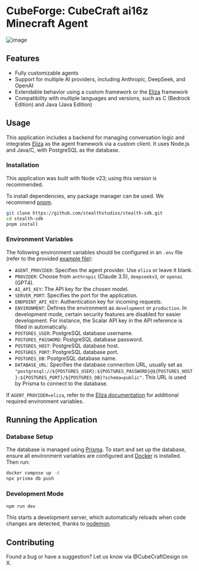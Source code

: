 # CubeForge: CubeCraft ai16z Minecraft Agent

![image](https://github.com/user-attachments/assets/c54971cd-4927-47fe-9044-4afad06ffba6)

## Features

- Fully customizable agents
- Support for multiple AI providers, including Anthropic, DeepSeek, and OpenAI
- Extendable behavior using a custom framework or the [Eliza](https://github.com/ai16z/eliza) framework
- Compatibility with multiple languages and versions, such as C (Bedrock Edition) and Java (Java Edition)

## Usage

This application includes a backend for managing conversation logic and integrates [Eliza](https://github.com/ai16z/eliza) as the agent framework via a custom client. It uses Node.js and Java/C, with PostgreSQL as the database.

### Installation

This application was built with Node v23; using this version is recommended.

To install dependencies, any package manager can be used. We recommend [pnpm](https://pnpm.io/installation).

```bash
git clone https://github.com/stealthstudios/stealth-sdk.git
cd stealth-sdk
pnpm install
```

### Environment Variables

The following environment variables should be configured in an `.env` file (refer to the provided [example file](./.env.example)):

- `AGENT_PROVIDER`: Specifies the agent provider. Use `eliza` or leave it blank.
- `PROVIDER`: Choose from `anthropic` (Claude 3.5), `deepseekv3`, or `openai` (GPT4).
- `AI_API_KEY`: The API key for the chosen model.
- `SERVER_PORT`: Specifies the port for the application.
- `ENDPOINT_API_KEY`: Authentication key for incoming requests.
- `ENVIRONMENT`: Defines the environment as `development` or `production`. In development mode, certain security features are disabled for easier development. For instance, the Scalar API key in the API reference is filled in automatically.
- `POSTGRES_USER`: PostgreSQL database username.
- `POSTGRES_PASSWORD`: PostgreSQL database password.
- `POSTGRES_HOST`: PostgreSQL database host.
- `POSTGRES_PORT`: PostgreSQL database port.
- `POSTGRES_DB`: PostgreSQL database name.
- `DATABASE_URL`: Specifies the database connection URL, usually set as `"postgresql://${POSTGRES_USER}:${POSTGRES_PASSWORD}@${POSTGRES_HOST}:${POSTGRES_PORT}/${POSTGRES_DB}?schema=public"`. This URL is used by Prisma to connect to the database.

If `AGENT_PROVIDER=eliza`, refer to the [Eliza documentation](https://elizaos.github.io/eliza/docs/quickstart/#installation) for additional required environment variables.

## Running the Application

### Database Setup

The database is managed using [Prisma](https://www.prisma.io/). To start and set up the database, ensure all environment variables are configured and [Docker](https://www.docker.com/) is installed. Then run:

```bash
docker compose up -d
npx prisma db push
```

### Development Mode

```bash
npm run dev
```

This starts a development server, which automatically reloads when code changes are detected, thanks to [nodemon](https://github.com/remy/nodemon).



## Contributing

Found a bug or have a suggestion? Let us know via @CubeCraftDesign on X.
